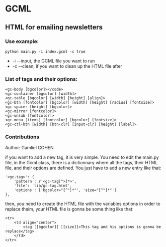 
# GCML
## HTML for emailing newsletters

### Use example:
	python main.py -i index.gcml -c true

* -i --input, the GCML file you want to run
* -c --clean, if you want to clean up the HTML file after

### List of tags and their options:

	<gc-body [bgcolor]></code>
	<gc-container [bgcolor] [width]>
	<gc-table [bgcolor] [width] [height] [align]>
	<gc-btn [fontcolor] [bgcolor] [width] [height] [radius] [fontsize]>
	<gc-spacer [height] [bgcolor]>
	<gc-mirror [fontcolor]>
	<gc-unsub [fontcolor]>
	<gc-menu [items] [fontcolor] [bgcolor] [fontsize]>
	<gc-ctl-btn [width] [btn-clr] [input-clr] [height] [label]>

### Contributions
Author: Gamliel COHEN

if you want to add a new tag, it is very simple.
You need to edit the main.py file, in the Gcml class,
there is a dictionnary where all the tags, their HTML file,
and their options are defined. You just have to add a new entry like that:

	'<gc-tag>': {
		'pattern': r'<gc-tag[^>]*>',
		'file': 'lib/gc-tag.html',
		'options': ['bgcolor="[^"]*"', 'size="[^"]*"']
	},

then, you need to create the HTML file with the variables
options in order to replace theim, your HTML file is gonna be some thing like that:

	<tr>
		<td align="center">
			<tag [[bgcolor]] [[size]]>This tag and his options is gonna be replace</tag>
		</td>
	</tr>
